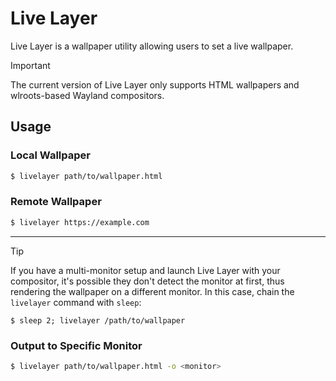 # Live Layer
Live Layer is a wallpaper utility allowing users to set a live wallpaper.

> [!IMPORTANT]
> The current version of Live Layer only supports HTML wallpapers and wlroots-based Wayland compositors.

## Usage
### Local Wallpaper
```bash
$ livelayer path/to/wallpaper.html
```
### Remote Wallpaper
```bash
$ livelayer https://example.com
```
---
> [!TIP]
> If you have a multi-monitor setup and launch Live Layer with your compositor, it's possible they don't detect the monitor at first, thus rendering the wallpaper on a different monitor. In this case, chain the `livelayer` command with `sleep`:
> ```
> $ sleep 2; livelayer /path/to/wallpaper
> ```

### Output to Specific Monitor
```bash
$ livelayer path/to/wallpaper.html -o <monitor>
```